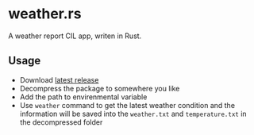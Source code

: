 # weather.rs

A weather report CIL app, writen in Rust.

## Usage

- Download [latest release](https://github.com/BHznJNs/weather.rs/releases/download/1.0/release.tar.gz)
- Decompress the package to somewhere you like
- Add the path to envirenmental variable
- Use `weather` command to get the latest weather condition and the information will be saved into the `weather.txt` and `temperature.txt` in the decompressed folder